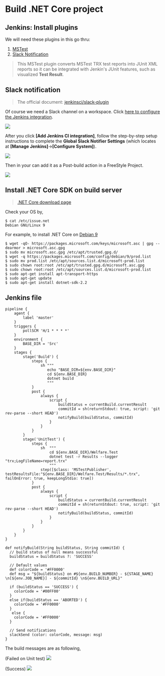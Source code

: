 # Build .NET Core project

## Jenkins: Install plugins

We will need these plugins in this go thru:

1. [MSTest](https://plugins.jenkins.io/mstest)
2. [Slack Notification](https://plugins.jenkins.io/slack)

> This MSTest plugin converts MSTest TRX test reports into JUnit XML reports so it can be integrated with Jenkin's JUnit features, such as visualized **Test Result**.


## Slack notification

> The official document: [jenkinsci/slack-plugin](https://github.com/jenkinsci/slack-plugin)


Of course we need a Slack channel on a workspace.
Click [here to configure the Jenkins integration](https://my.slack.com/services/new/jenkins-ci).

![](assets/001.png)

After you click **[Add Jenkins CI integration]**, follow the step-by-step setup instructions to complete the **Global Slack Notifier Settings** (which locates at **[Manage Jenkins]**->**[Configure System]**).

![](assets/002.png)


Then in your can add it as a Post-build action in a FreeStyle Project.

![](assets/003.png)




## Install .NET Core SDK on build server

> [.NET Core download page](https://dotnet.microsoft.com/download)

Check your OS by,

```
$ cat /etc/issue.net
Debian GNU/Linux 9
```

For example, to install .NET Core on [Debian 9](https://dotnet.microsoft.com/download/linux-package-manager/debian9/sdk-current)

```
$ wget -qO- https://packages.microsoft.com/keys/microsoft.asc | gpg --dearmor > microsoft.asc.gpg
$ sudo mv microsoft.asc.gpg /etc/apt/trusted.gpg.d/
$ wget -q https://packages.microsoft.com/config/debian/9/prod.list
$ sudo mv prod.list /etc/apt/sources.list.d/microsoft-prod.list
$ sudo chown root:root /etc/apt/trusted.gpg.d/microsoft.asc.gpg
$ sudo chown root:root /etc/apt/sources.list.d/microsoft-prod.list
$ sudo apt-get install apt-transport-https
$ sudo apt-get update
$ sudo apt-get install dotnet-sdk-2.2
```


## Jenkins file

```
pipeline {
    agent {
        label 'master'
    }
    triggers {
        pollSCM 'H/1 * * * *'
    }
    environment {
		BASE_DIR = 'Src'
	}
    stages {
        stage('Build') {
            steps {
                sh """
                   echo "BASE_DIR=${env.BASE_DIR}"
                   cd ${env.BASE_DIR}
                   dotnet build
                   """
            }
            post {
				always {
					script {
                        buildStatus = currentBuild.currentResult
                        commitId = sh(returnStdout: true, script: 'git rev-parse --short HEAD')
                        notifyBuild(buildStatus, commitId)
					}
				}
			}
        }
        stage('UnitTest') {
			steps {
                sh  """
                    cd ${env.BASE_DIR}/Welfare.Test
				    dotnet test -r Results --logger "trx;LogFileName=report.trx"
                    """
				step([$class: 'MSTestPublisher', testResultsFile:"${env.BASE_DIR}/Welfare.Test/Results/*.trx", failOnError: true, keepLongStdio: true])
			}
            post {
				always {
					script {
                        buildStatus = currentBuild.currentResult
                        commitId = sh(returnStdout: true, script: 'git rev-parse --short HEAD')
                        notifyBuild(buildStatus, commitId)
					}
				}
			}
		}
    }
}

def notifyBuild(String buildStatus, String commitId) {
  // build status of null means successful
  buildStatus = buildStatus ?: 'SUCCESS'

  // Default values
  def colorCode = '#FF0000'
  def msg = "${buildStatus} on #${env.BUILD_NUMBER} - ${STAGE_NAME} \n[${env.JOB_NAME}] - ${commitId} \n${env.BUILD_URL}"

  if (buildStatus == 'SUCCESS') {
    colorCode = '#00FF00'
  }
  else if(buildStatus == 'ABORTED') {
    colorCode = '#FF0000'
  }
   else {
    colorCode = '#FF0000'
  }

  // Send notifications
  slackSend (color: colorCode, message: msg)
}
```


The build messages are as following,

(Failed on Unit test)
![](assets/004.png)

(Success)
![](assets/005.png)


